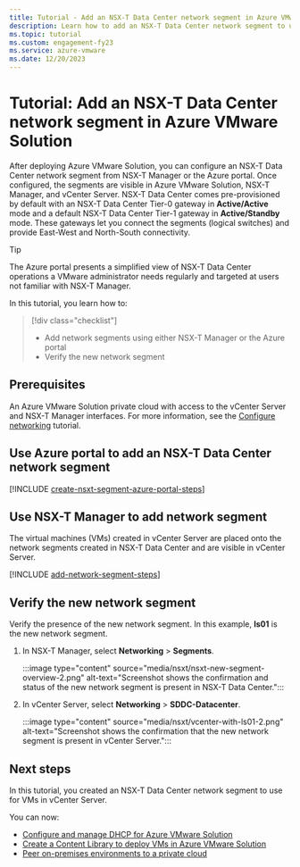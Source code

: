 ```yaml
---
title: Tutorial - Add an NSX-T Data Center network segment in Azure VMware Solution
description: Learn how to add an NSX-T Data Center network segment to use for virtual machines (VMs) in vCenter Server.
ms.topic: tutorial
ms.custom: engagement-fy23
ms.service: azure-vmware
ms.date: 12/20/2023
---
```


# Tutorial: Add an NSX-T Data Center network segment in Azure VMware Solution 

After deploying Azure VMware Solution, you can configure an NSX-T Data Center network segment from NSX-T Manager or the Azure portal. Once configured, the segments are visible in Azure VMware Solution, NSX-T Manager, and vCenter Server. NSX-T Data Center comes pre-provisioned by default with an NSX-T Data Center Tier-0 gateway in **Active/Active** mode and a default NSX-T Data Center Tier-1 gateway in **Active/Standby** mode.  These gateways let you connect the segments (logical switches) and provide East-West and North-South connectivity. 

>[!TIP]
>The Azure portal presents a simplified view of NSX-T Data Center operations a VMware administrator needs regularly and targeted at users not familiar with NSX-T Manager. 


In this tutorial, you learn how to:

> [!div class="checklist"]
> * Add network segments using either NSX-T Manager or the Azure portal
> * Verify the new network segment 

## Prerequisites

An Azure VMware Solution private cloud with access to the vCenter Server and NSX-T Manager interfaces. For more information, see the [Configure networking](tutorial-configure-networking.md) tutorial.


## Use Azure portal to add an NSX-T Data Center network segment

[!INCLUDE [create-nsxt-segment-azure-portal-steps](includes/create-nsxt-segment-azure-portal-steps.md)]

## Use NSX-T Manager to add network segment 

The virtual machines (VMs) created in vCenter Server are placed onto the network segments created in NSX-T Data Center and are visible in vCenter Server.

[!INCLUDE [add-network-segment-steps](includes/add-network-segment-steps.md)]

## Verify the new network segment

Verify the presence of the new network segment. In this example, **ls01** is the new network segment.

1. In NSX-T Manager, select **Networking** > **Segments**. 

    :::image type="content" source="media/nsxt/nsxt-new-segment-overview-2.png" alt-text="Screenshot shows the confirmation and status of the new network segment is present in NSX-T Data Center.":::

1. In vCenter Server, select **Networking** > **SDDC-Datacenter**.

    :::image type="content" source="media/nsxt/vcenter-with-ls01-2.png" alt-text="Screenshot shows the confirmation that the new network segment is present in vCenter Server.":::

## Next steps

In this tutorial, you created an NSX-T Data Center network segment to use for VMs in vCenter Server. 

You can now: 

- [Configure and manage DHCP for Azure VMware Solution](configure-dhcp-azure-vmware-solution.md)
- [Create a Content Library to deploy VMs in Azure VMware Solution](deploy-vm-content-library.md) 
- [Peer on-premises environments to a private cloud](tutorial-expressroute-global-reach-private-cloud.md)


<!-- LINKS - external-->

<!-- LINKS - internal -->
